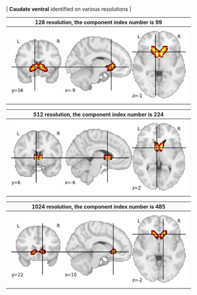 


| **Caudate ventral** identified on various resolutions |

| 128 resolution, the component index number is 99|  
|:---:|  
| ![Component 128](../128/final/99.jpg "From component 128: Caudate ventral") |

| 512 resolution, the component index number is 224|  
|:---:|  
| ![Component 512](../512/final/224.jpg "From component 512: Caudate ventral") |

| 1024 resolution, the component index number is 485|  
|:---:|  
| ![Component 1024](../1024/final/485.jpg "From component 1024: Caudate ventral") |